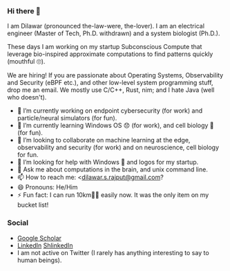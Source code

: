 ### Hi there 👋

I am Dilawar (pronounced the-law-were, the-lover). I am an electrical engineer (Master of Tech, Ph.D. withdrawn)
and a system biologist (Ph.D.).

These days I am working on my startup Subconscious Compute that leverage bio-inspired approximate computations
to find patterns quickly (mouthful 🙄). 

We are hiring! If you are passionate about Operating Systems, Observability and Security (eBPF etc.), and other low-level system programming stuff,
drop me an email. We mostly use C/C++, Rust, nim; and I hate Java (well who doesn't).

- 🔭 I’m currently working on endpoint cybersecurity (for work) and particle/neural simulators (for fun).
- 🌱 I’m currently learning Windows OS 😞 (for work), and cell biology 🌛 (for fun).
- 👯 I’m looking to collaborate on machine learning at the edge, observability and security (for work) and on neuroscience, cell biology for fun. 
- 🤔 I’m looking for help with Windows 🦖 and logos for my startup.
- 💬 Ask me about computations in the brain, and unix command line.
- 📫 How to reach me: <dilawar.s.rajput@gmail.com?
- 😄 Pronouns: He/Him
- ⚡ Fun fact: I can run 10km🏃‍♂️ easily now. It was the only item on my bucket list!

### Social

- [Google Scholar](https://scholar.google.com/citations?user=M8uppRgAAAAJ&hl=en&authuser=1)
- [LinkedIn](https://www.linkedin.com/in/dilawar-singh/) [ShlinkedIn](https://www.shlinkedin.com/sh/hotteasaurus)
- I am not active on Twitter (I rarely has anything interesting to say to human beings). 
